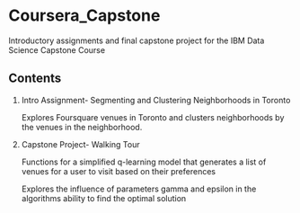 # Coursera_Capstone

Introductory assignments and final capstone project for the IBM Data Science Capstone Course

## Contents
1. Intro Assignment- Segmenting and Clustering Neighborhoods in Toronto

    Explores Foursquare venues in Toronto and clusters neighborhoods by the venues in the neighborhood. 
    
2. Capstone Project- Walking Tour

    Functions for a simplified q-learning model that generates a list of venues for a user to visit based on their preferences
    
    Explores the influence of parameters gamma and epsilon in the algorithms ability to find the optimal solution
